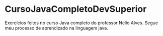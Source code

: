 # CursoJavaCompletoDevSuperior
Exercícios feitos no curso Java completo do professor Nelio Alves.
Segue meu processo de aprendizado na linguagem java.
